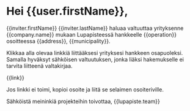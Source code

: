# Hei {{user.firstName}},

{{inviter.firstName}} {{inviter.lastName}} haluaa valtuuttaa yrityksenne {{company.name}} mukaan Lupapisteess&auml; hankkeelle {{operation}} osoitteessa {{address}}, {{municipality}}.

Klikkaa alla olevaa linkki&auml; liitt&auml;&auml;ksesi yrityksesi hankkeen osapuoleksi. Samalla hyv&auml;ksyt s&auml;hk&ouml;isen valtuutuksen, jonka li&auml;ksi hakemukselle ei tarvita liitteen&auml; valtakirjaa.

{{link}}

Jos linkki ei toimi, kopioi osoite ja liit&auml; se selaimen osoiteriville.          

S&auml;hk&ouml;ist&auml; meininki&auml; projekteihin toivottaa,
{{lupapiste.team}}
